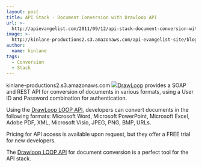 ```yaml
---
layout: post
title: API Stack - Document Conversion with Drawloop API
url: >-
  http://apievangelist.com/2011/09/12/api-stack-document-conversion-with-drawloop-api/
image: >-
  http://kinlane-productions2.s3.amazonaws.com/api-evangelist-site/blog/Drawloop-Logo.jpg
author:
  name: kinlane
tags:
  - Conversion
  - Stack
---
```

kinlane-productions2.s3.amazonaws.com [![](http://kinlane-productions.s3.amazonaws.com/mimeo/drawloop/Drawloop-Logo.jpg)](/admin/Blog/)[DrawLoop](/admin/Blog/) provides a SOAP and REST API for conversion of documents in various formats, using a User ID and Password combination for authentication.

Using the [DrawLoop LOOP API](/admin/Blog/), developers can convert documents in the following formats: Microsoft Word, Microsoft PowerPoint, Microsoft Excel, Adobe PDF, XML, Microsoft Visio, JPEG, PNG, BMP, URLs. 

Pricing for API access is available upon request, but they offer a FREE trial for new developers.

The [Drawloop LOOP API](/admin/Blog/) for document conversion is a perfect tool for the API stack.